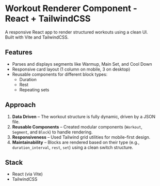 # Workout Renderer Component - React + TailwindCSS

A responsive React app to render structured workouts using a clean UI. Built with Vite and TailwindCSS.

## Features

- Parses and displays segments like Warmup, Main Set, and Cool Down
- Responsive card layout (1 column on mobile, 3 on desktop)
- Reusable components for different block types:
  - Duration
  - Rest
  - Repeating sets

## Approach

1. **Data Driven** – The workout structure is fully dynamic, driven by a JSON file.
2. **Reusable Components** – Created modular components (`Workout`, `Segment`, and `Block`) to handle rendering.
3. **Responsiveness** – Used Tailwind grid utilities for mobile-first design.
4. **Maintainability** – Blocks are rendered based on their type (e.g., `duration_interval`, `rest`, `set`) using a clean switch structure.

## Stack

- React (via Vite)
- TailwindCSS
